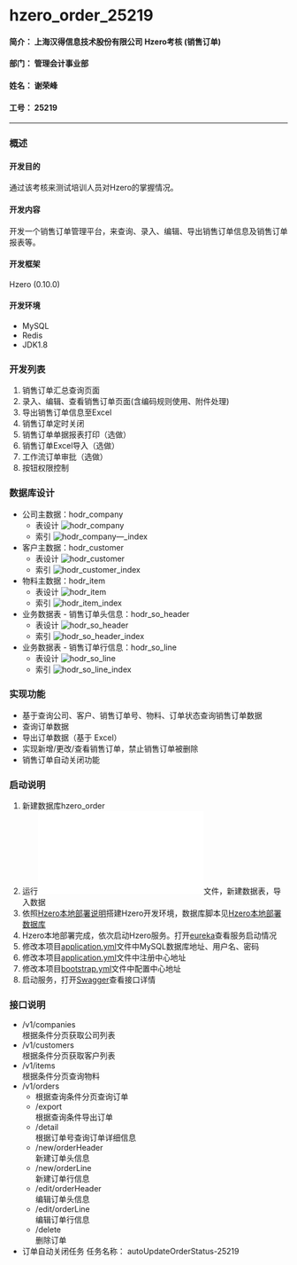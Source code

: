 # hzero_order_25219
#### 简介： 上海汉得信息技术股份有限公司 Hzero考核 (销售订单)
#### 部门： 管理会计事业部
#### 姓名： 谢荣峰
#### 工号： 25219
***
### 概述
#### 开发目的
通过该考核来测试培训人员对Hzero的掌握情况。
#### 开发内容
开发一个销售订单管理平台，来查询、录入、编辑、导出销售订单信息及销售订单报表等。
#### 开发框架
Hzero (0.10.0)
#### 开发环境
* MySQL
* Redis
* JDK1.8
### 开发列表
1. 销售订单汇总查询页面
2. 录入、编辑、查看销售订单页面(含编码规则使用、附件处理)
3. 导出销售订单信息至Excel
4. 销售订单定时关闭
5. 销售订单单据报表打印（选做）
6. 销售订单Excel导入（选做）
7. 工作流订单审批（选做）
8. 按钮权限控制
### 数据库设计 
* 公司主数据：hodr_company
    * 表设计
    ![hodr_company](/img/hodr_company.png)
    * 索引
    ![hodr_company—_index](/img/hodr_company_index.png)
* 客户主数据：hodr_customer
    * 表设计
    ![hodr_customer](/img/hodr_customer.png)
    * 索引
    ![hodr_customer_index](/img/hodr_customer_index.png)
* 物料主数据：hodr_item
    * 表设计
    ![hodr_item](/img/hodr_item.png)
    * 索引
    ![hodr_item_index](/img/hodr_item_index.png)
* 业务数据表 - 销售订单头信息：hodr_so_header
    * 表设计
    ![hodr_so_header](/img/hodr_so_header.png)
    * 索引
    ![hodr_so_header_index](/img/hodr_so_header_index.png)
* 业务数据表 - 销售订单行信息：hodr_so_line
    * 表设计
    ![hodr_so_line](/img/hodr_so_line.png)
    * 索引
    ![hodr_so_line_index](/img/hodr_so_line_index.png)
### 实现功能
* 基于查询公司、客户、销售订单号、物料、订单状态查询销售订单数据
* 查询订单数据
* 导出订单数据（基于 Excel）
* 实现新增/更改/查看销售订单，禁止销售订单被删除
* 销售订单自动关闭功能
### 启动说明
1. 新建数据库hzero_order
2. 运行![hzero_order.sql](hzero_order.sql)文件，新建数据表，导入数据
3. 依照[Hzero本地部署说明](https://github.com/mabu-learn/hzero-order-25219/blob/master/hzero_starter/hzero_starter.pdf)搭建Hzero开发环境，数据库脚本见[Hzero本地部署数据库](https://github.com/mabu-learn/hzero-order-25219/blob/master/hzero_starter/hzero_resource.zip)
4. Hzero本地部署完成，依次启动Hzero服务。打开[eureka](http://dev.hzero.org:8000/)查看服务启动情况
5. 修改本项目[application.yml](/src/main/resources/application.yml)文件中MySQL数据库地址、用户名、密码
6. 修改本项目[application.yml](/src/main/resources/application.yml)文件中注册中心地址
7. 修改本项目[bootstrap.yml](/src/main/resources/bootstrap.yml)文件中配置中心地址
8. 启动服务，打开[Swagger](http://dev.hzero.org:8080/swagger/swagger-ui.html)查看接口详情
### 接口说明
* /v1/companies  
根据条件分页获取公司列表
* /v1/customers  
根据条件分页获取客户列表
* /v1/items  
根据条件分页查询物料
* /v1/orders  
   * 根据查询条件分页查询订单
   * /export  
   根据查询条件导出订单
   * /detail  
   根据订单号查询订单详细信息
   * /new/orderHeader  
   新建订单头信息  
   * /new/orderLine  
   新建订单行信息  
   * /edit/orderHeader  
   编辑订单头信息  
   * /edit/orderLine  
   编辑订单行信息  
   * /delete  
   删除订单
* 订单自动关闭任务
任务名称： autoUpdateOrderStatus-25219


